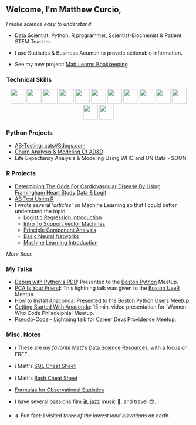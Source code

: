 ## Welcome, I'm Matthew Curcio, 

*I make science easy to understand*

- Data Scientist, Python, R programmer, Scientist-Biochemist & Patient STEM Teacher.

- I use Statistics & Business Acumen to provide actionable information.

- See my new project: [Matt Learns Bookkeeping](https://github.com/mcc-us/mcc-us.github.io)

### Technical Skills

<p align="center">
   <code><img height="40" src="https://www.vectorlogo.zone/logos/python/python-horizontal.svg"></code>
   <a href="https://rpubs.com/oaxacamatt" ><code><img height="40" src="https://www.vectorlogo.zone/logos/r-project/r-project-ar21.svg"></code></a>
   <code><img height="40" src="https://www.vectorlogo.zone/logos/gnu_bash/gnu_bash-ar21.svg"></code>
   <code><img height="40" src="https://www.vectorlogo.zone/logos/mysql/mysql-ar21.svg"></code>
   <code><img height="40" src="https://www.vectorlogo.zone/logos/linux/linux-ar21.svg"></code>
   <code><img height="40" src="https://www.vectorlogo.zone/logos/ubuntu/ubuntu-ar21.svg"></code>
   <code><img height="40" src="https://www.vectorlogo.zone/logos/github/github-ar21.svg"></code>
   <code><img height="40" src="https://www.vectorlogo.zone/logos/gimp/gimp-ar21.svg"></code>
   <code><img height="40" src="https://www.vectorlogo.zone/logos/coursera/coursera-ar21.svg"></code>
   <code><img height="40" src="https://www.vectorlogo.zone/logos/visualstudio_code/visualstudio_code-ar21.svg"></code>
   <code><img height="40" src="https://www.vectorlogo.zone/logos/w3_html5/w3_html5-ar21.svg"></code>
   <code><img height="40" src="https://www.vectorlogo.zone/logos/microsoft/microsoft-ar21.svg"></code>
   <code><img height="40" src="https://www.vectorlogo.zone/logos/git-scm/git-scm-ar21.svg"></code>
</p>


### Python Projects

- [AB-Testing: catsVSdogs.com](https://github.com/mcc-us/AB_Testing/blob/main/MCurcio-AB-Testing.pdf)
- [Churn Analysis & Modeling Of AD&D](https://github.com/mcc-us/Churn_Testing/blob/main/notebooks/1_Telecommunications_Churn_Analysis_And_Modeling.ipynb)
- Life Expectancy Analysis & Modeling Using WHO and UN Data - SOON


### R Projects

- [Determining The Odds For Cardiovascular Disease By Using Framingham Heart Study Data & Logit](https://github.com/mcc-us/Logit-using-R/blob/main/fhs-logit.pdf)
- [AB Test Using R](https://github.com/mcc-us/ab-test-using-r/blob/main/ab-test-with-r.pdf)
- I wrote several '*articles*' on Machine Learning so that I could better understand the topic.
  -  [Logistic Regression Introduction](https://github.com/mcc-us/intro-2-logit/blob/main/intro-2-logit.pdf)
  -  [Intro To Support Vector Machines](https://github.com/mcc-us/SVM-Intro/blob/master/06-svm.pdf)
  -  [Principle Component Analysis](https://github.com/mcc-us/mcc-pca-intro/blob/master/01-pca-intro-R.pdf)
  -  [Basic Neural Networks](https://github.com/mcc-us/Intro-NeuralNetworks-/blob/main/neural-network.pdf)
  -  [Machine Learning Introduction](https://github.com/mcc-us/mcc-machine-learning-intro/blob/master/mcc-ml-project-info.pdf)

*More Soon*

### My Talks

- [Debug with Python's PDB](https://github.com/mcc-us/debug-w-python-pdb/blob/main/mcc_debug_w_pdf_python.pdf): Presented to the [Boston Python](https://www.meetup.com/bostonpython/) Meetup.  
- [PCA Is Your Friend](https://github.com/mcc-us/Understanding-PCA-w-R/blob/main/PCA-Lightning-Talk.pdf): This lightning talk was given to the [Boston UseR](https://www.meetup.com/Boston-useR/) Meetup.  
- [How to Install Anaconda](https://github.com/mcc-us/getting-started-Anaconda/blob/main/Boston_Python_Users_Study_Group_11_17_2021.pdf): Presented to the Boston Python Users Meetup.  
- [Getting Started With Anaconda](https://www.youtube.com/watch?v=ZbwRktS7iz8&t=4446s): 15 min. video presentation for 'Women Who Code Philadelphia' Meetup.  
- [Pseudo-Code](https://github.com/mcc-us/pseudo-code-talk/blob/main/MCC.Nov2017.pseudocode_flowcharts_v1.pdf) - Lightning talk for Career Devs Providence Meetup.


### Misc. Notes

- :information_source: These are my *favorite* [Matt's Data Science Resources](https://github.com/mcc-us/matts-ds-resources/tree/main), with a focus on FREE.
- :information_source: Matt's [SQL Cheat Sheet](https://github.com/mcc-us/sql_cheat_sheet/blob/main/sql_cheat_sheet.pdf)
- :information_source: Matt's [Bash Cheat Sheet](https://github.com/mcc-us/bash-cheat-sheet/blob/main/bash-cheat-sheet.pdf)
- [Formulas for Observational Statistics](https://github.com/mcc-us/obs.stats.cheat.sheet/blob/main/Obs.Stats.Formulas.pdf)

- I have several passions film :clapper:, jazz music :saxophone:, and travel :sunglasses:.

- :airplane: Fun fact: I visited *three of the lowest land elevations* on earth.
